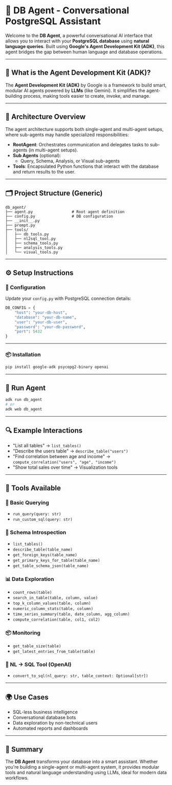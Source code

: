 
# 🤖 DB Agent - Conversational PostgreSQL Assistant

Welcome to the **DB Agent**, a powerful conversational AI interface that allows you to interact with your **PostgreSQL database** using **natural language queries**. Built using **Google's Agent Development Kit (ADK)**, this agent bridges the gap between human language and database operations.

---

## 🔧 What is the Agent Development Kit (ADK)?

The **Agent Development Kit (ADK)** by Google is a framework to build smart, modular AI agents powered by **LLMs** (like Gemini). It simplifies the agent-building process, making tools easier to create, invoke, and manage.

---

## 🧠 Architecture Overview

The agent architecture supports both single-agent and multi-agent setups, where sub-agents may handle specialized responsibilities:

- **RootAgent**: Orchestrates communication and delegates tasks to sub-agents (in multi-agent setups).
- **Sub Agents** (optional):
  - Query, Schema, Analysis, or Visual sub-agents
- **Tools**: Encapsulated Python functions that interact with the database and return results to the user.

---

## 🗂 Project Structure (Generic)

```
db_agent/
├── agent.py                 # Root agent definition
├── config.py                # DB configuration
├── __init__.py
├── prompt.py
├── tools/
│   ├── db_tools.py
│   ├── nl2sql_tool.py
│   ├── schema_tools.py
│   ├── analysis_tools.py
│   └── visual_tools.py
```

---

## ⚙️ Setup Instructions

### 🔐 Configuration

Update your `config.py` with PostgreSQL connection details:

```python
DB_CONFIG = {
    "host": "your-db-host",
    "database": "your-db-name",
    "user": "your-db-user",
    "password": "your-db-password",
    "port": 5432
}
```

---

### 📦 Installation

```bash
pip install google-adk psycopg2-binary openai
```

---

## 🚀 Run Agent

```bash
adk run db_agent
# or
adk web db_agent
```

---

## 🔍 Example Interactions

- "List all tables" → `list_tables()`
- "Describe the users table" → `describe_table("users")`
- "Find correlation between age and income" → `compute_correlation("users", "age", "income")`
- "Show total sales over time" → Visualization tools

---

## 🚀 Tools Available

### 🔢 Basic Querying

- `run_query(query: str)`
- `run_custom_sql(query: str)`

### 📄 Schema Introspection

- `list_tables()`
- `describe_table(table_name)`
- `get_foreign_keys(table_name)`
- `get_primary_keys_for_table(table_name)`
- `get_table_schema_json(table_name)`

### 📊 Data Exploration

- `count_rows(table)`
- `search_in_table(table, column, value)`
- `top_k_column_values(table, column)`
- `numeric_column_stats(table, column)`
- `time_series_summary(table, date_column, agg_column)`
- `compute_correlation(table, col1, col2)`

### 📦 Monitoring

- `get_table_size(table)`
- `get_latest_entries_from_table(table)`

### 🧠 NL → SQL Tool (OpenAI)

- `convert_to_sql(nl_query: str, table_context: Optional[str])`

---

## 🌍 Use Cases

- SQL-less business intelligence
- Conversational database bots
- Data exploration by non-technical users
- Automated reports and dashboards

---

## 🎉 Summary

The **DB Agent** transforms your database into a smart assistant. Whether you're building a single-agent or multi-agent system, it provides modular tools and natural language understanding using LLMs, ideal for modern data workflows.
